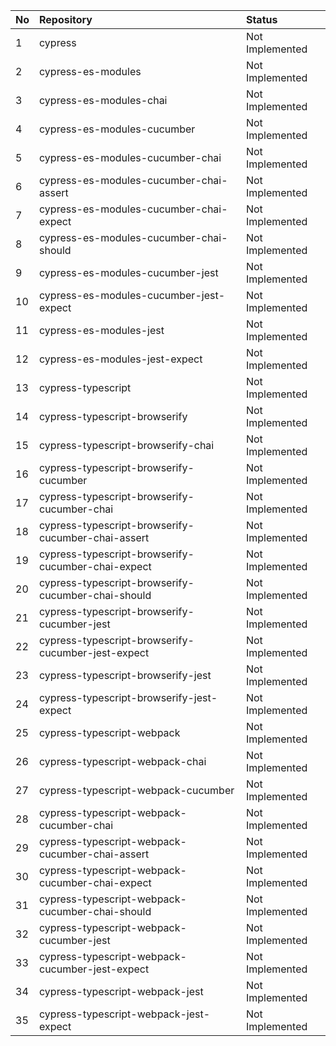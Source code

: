 | No | Repository                                         | Status          |
| :- | :------------------------------------------------- | :-------------- |
| 1  | cypress                                            | Not Implemented |
| 2  | cypress-es-modules                                 | Not Implemented |
| 3  | cypress-es-modules-chai                            | Not Implemented |
| 4  | cypress-es-modules-cucumber                        | Not Implemented |
| 5  | cypress-es-modules-cucumber-chai                   | Not Implemented |
| 6  | cypress-es-modules-cucumber-chai-assert            | Not Implemented |
| 7  | cypress-es-modules-cucumber-chai-expect            | Not Implemented |
| 8  | cypress-es-modules-cucumber-chai-should            | Not Implemented |
| 9  | cypress-es-modules-cucumber-jest                   | Not Implemented |
| 10 | cypress-es-modules-cucumber-jest-expect            | Not Implemented |
| 11 | cypress-es-modules-jest                            | Not Implemented |
| 12 | cypress-es-modules-jest-expect                     | Not Implemented |
| 13 | cypress-typescript                                 | Not Implemented |
| 14 | cypress-typescript-browserify                      | Not Implemented |
| 15 | cypress-typescript-browserify-chai                 | Not Implemented |
| 16 | cypress-typescript-browserify-cucumber             | Not Implemented |
| 17 | cypress-typescript-browserify-cucumber-chai        | Not Implemented |
| 18 | cypress-typescript-browserify-cucumber-chai-assert | Not Implemented |
| 19 | cypress-typescript-browserify-cucumber-chai-expect | Not Implemented |
| 20 | cypress-typescript-browserify-cucumber-chai-should | Not Implemented |
| 21 | cypress-typescript-browserify-cucumber-jest        | Not Implemented |
| 22 | cypress-typescript-browserify-cucumber-jest-expect | Not Implemented |
| 23 | cypress-typescript-browserify-jest                 | Not Implemented |
| 24 | cypress-typescript-browserify-jest-expect          | Not Implemented |
| 25 | cypress-typescript-webpack                         | Not Implemented |
| 26 | cypress-typescript-webpack-chai                    | Not Implemented |
| 27 | cypress-typescript-webpack-cucumber                | Not Implemented |
| 28 | cypress-typescript-webpack-cucumber-chai           | Not Implemented |
| 29 | cypress-typescript-webpack-cucumber-chai-assert    | Not Implemented |
| 30 | cypress-typescript-webpack-cucumber-chai-expect    | Not Implemented |
| 31 | cypress-typescript-webpack-cucumber-chai-should    | Not Implemented |
| 32 | cypress-typescript-webpack-cucumber-jest           | Not Implemented |
| 33 | cypress-typescript-webpack-cucumber-jest-expect    | Not Implemented |
| 34 | cypress-typescript-webpack-jest                    | Not Implemented |
| 35 | cypress-typescript-webpack-jest-expect             | Not Implemented |